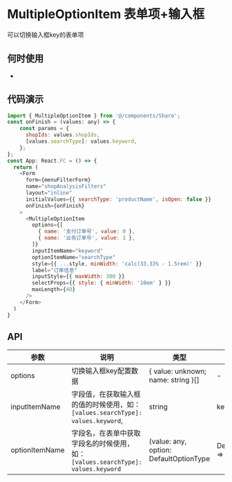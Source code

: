 # MultipleOptionItem 表单项+输入框

可以切换输入框key的表单项

## 何时使用
- 

## 代码演示

```js
import { MultipleOptionItem } from '@/components/Share';
const onFinish = (values: any) => {
    const params = {
      shopIds: values.shopIds,
      [values.searchType]: values.keyword,
    };
};
const App: React.FC = () => {
  return (
    <Form
      form={menuFilterForm}
      name="shopAnalysisFilters"
      layout="inline"
      initialValues={{ searchType: 'productName', isOpen: false }}
      onFinish={onFinish}
    >
      <MultipleOptionItem
        options={[
          { name: '支付订单号', value: 0 },
          { name: '业务订单号', value: 1 },
        ]}
        inputItemName="keyword"
        optionItemName="searchType"
        style={{ ...style, minWidth: 'calc(33.33% - 1.5rem)' }}
        label="订单信息"
        inputStyle={{ maxWidth: 300 }}
        selectProps={{ style: { minWidth: '10em' } }}
        maxLength={40}
      />
    </Form>
  )
}
```
## API

| 参数 | 说明 | 类型 | 默认值 |
| --- | --- | --- | --- |
| options | 切换输入框key配置数据 | { value: unknown; name: string }[] | - |
| inputItemName | 字段值，在获取输入框的值的时候使用，如：`[values.searchType]: values.keyword`, | string | keyword |
| optionItemName | 字段名，在表单中获取字段名的时候使用，如：`[values.searchType]: values.keyword` | (value: any, option: DefaultOptionType | DefaultOptionType[]) => void | searchType |
